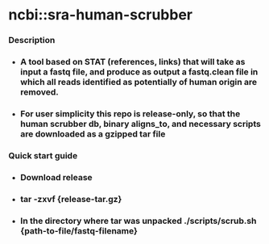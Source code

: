 ncbi::sra-human-scrubber 
===

### Description 
* ### A tool based on STAT (references, links) that will take as input a fastq file, and produce as output a fastq.clean file in which all reads identified as potentially of human origin are removed.
* ### For user simplicity this repo is release-only, so that the human scrubber db, binary aligns_to, and  necessary scripts are downloaded as a gzipped tar file
### Quick start guide
* ### Download release
* ### tar -zxvf {release-tar.gz}
* ### In the directory where tar was unpacked ./scripts/scrub.sh {path-to-file/fastq-filename}
